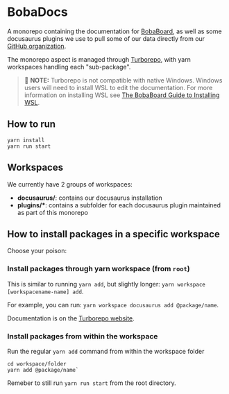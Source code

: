 # BobaDocs

A monorepo containing the documentation for [BobaBoard](https://www.bobaboard.com), as well as some docusaurus plugins
we use to pull some of our data directly from our [GitHub organization](https://github.com/BobaBoard).

The monorepo aspect is managed through [Turborepo](https://turbo.build/), with yarn workspaces handling each "sub-package".

> 📝 **NOTE:** Turborepo is not compatible with native Windows. Windows users will need to install WSL to edit the documentation. For more information on installing WSL see [The BobaBoard Guide to Installing WSL](https://docs.bobaboard.com/docs/engineering/start-developing/wsl).

## How to run

```
yarn install
yarn run start
```

## Workspaces

We currently have 2 groups of workspaces:

- **docusaurus/**: contains our docusaurus installation
- **plugins/\***: contains a subfolder for each docusaurus plugin maintained as part of this monorepo

## How to install packages in a specific workspace

Choose your poison:

### Install packages through yarn workspace (from `root`)

This is similar to running `yarn add`, but slightly longer: `yarn workspace [workspacename-name] add`.

For example, you can run: `yarn workspace docusaurus add @package/name`.

Documentation is on the [Turborepo website](https://turbo.build/repo/docs/handbook/package-installation).

### Install packages from within the workspace

Run the regular `yarn add` command from within the workspace folder

```
cd workspace/folder
yarn add @package/name`
```

Remeber to still run `yarn run start` from the root directory.
